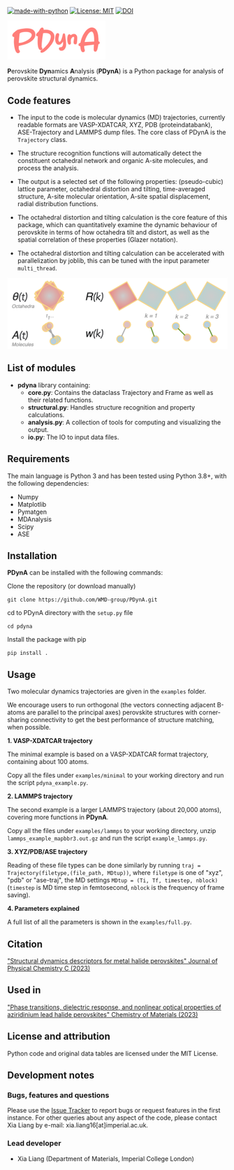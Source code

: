 <!---  [![DOI](https://zenodo.org/badge/DOI/10.5281/zenodo.5553202.svg)](https://doi.org/10.5281/zenodo.5553202) --->
[![made-with-python](https://img.shields.io/badge/Made%20with-Python-1f425f.svg)](https://www.python.org/)
[![License: MIT](https://img.shields.io/badge/License-MIT-yellow.svg)](https://opensource.org/licenses/MIT)
[![DOI](https://zenodo.org/badge/568782890.svg)](https://zenodo.org/badge/latestdoi/568782890)

<img src="logo.png" width="225">

**P**erovskite **Dyn**amics **A**nalysis (**PDynA**) is a Python package for analysis of perovskite structural dynamics. 

Code features
--------
- The input to the code is molecular dynamics (MD) trajectories, currently readable formats are VASP-XDATCAR, XYZ, PDB (proteindatabank), ASE-Trajectory and LAMMPS dump files. The core class of PDynA is the `Trajectory` class.

- The structure recognition functions will automatically detect the constituent octahedral network and organic A-site molecules, and process the analysis. 

- The output is a selected set of the following properties: (pseudo-cubic) lattice parameter, octahedral distortion and tilting, time-averaged structure, A-site molecular orientation, A-site spatial displacement, radial distribution functions.

- The octahedral distortion and tilting calculation is the core feature of this package, which can quantitatively examine the dynamic behaviour of perovskite in terms of how octahedra tilt and distort, as well as the spatial correlation of these properties (Glazer notation). 

- The octahedral distortion and tilting calculation can be accelerated with parallelization by joblib, this can be tuned with the input parameter `multi_thread`. 

<p align="center">
<img src="graphic.png" width="550">
</p>
 
List of modules
-------

* **pdyna** library containing:
  * **core.py**: Contains the dataclass Trajectory and Frame as well as their related functions. 
  * **structural.py**: Handles structure recognition and property calculations. 
  * **analysis.py**: A collection of tools for computing and visualizing the output.
  * **io.py**: The IO to input data files.


Requirements
------------

The main language is Python 3 and has been tested using Python 3.8+, with the following dependencies:
- Numpy
- Matplotlib
- Pymatgen
- MDAnalysis
- Scipy
- ASE

Installation
------------

**PDynA** can be installed with the following commands:

Clone the repository (or download manually)

    git clone https://github.com/WMD-group/PDynA.git

cd to PDynA directory with the `setup.py` file
    
    cd pdyna
    
Install the package with pip

    pip install .

Usage
------------

Two molecular dynamics trajectories are given in the `examples` folder.

We encourage users to run orthogonal (the vectors connecting adjacent B-atoms are parallel to the principal axes) perovskite structures with corner-sharing connectivity to get the best performance of structure matching, when possible. 

**1. VASP-XDATCAR trajectory**

The minimal example is based on a VASP-XDATCAR format trajectory, containing about 100 atoms. 

Copy all the files under `examples/minimal` to your working directory and run the script `pdyna_example.py`. 


**2. LAMMPS trajectory**

The second example is a larger LAMMPS trajectory (about 20,000 atoms), covering more functions in **PDynA**. 

Copy all the files under `examples/lammps` to your working directory, unzip `lammps_example_mapbbr3.out.gz` and run the script `example_lammps.py`. 


**3. XYZ/PDB/ASE trajectory**

Reading of these file types can be done similarly by running `traj = Trajectory(filetype,(file_path, MDtup))`, where `filetype` is one of "xyz", "pdb" or "ase-traj", the MD settings `MDtup = (Ti, Tf, timestep, nblock)` (`timestep` is MD time step in femtosecond, `nblock` is the frequency of frame saving).  


**4. Parameters explained**

A full list of all the parameters is shown in the `examples/full.py`. 


Citation
------------
["Structural dynamics descriptors for metal halide perovskites" Journal of Physical Chemistry C (2023)](https://pubs.acs.org/doi/full/10.1021/acs.jpcc.3c03377)

Used in
------------
["Phase transitions, dielectric response, and nonlinear optical properties of aziridinium lead halide perovskites" Chemistry of Materials (2023)](https://pubs.acs.org/doi/10.1021/acs.chemmater.3c02200)

License and attribution
-----------------------

Python code and original data tables are licensed under the MIT License.


Development notes
-----------------

### Bugs, features and questions
Please use the [Issue Tracker](https://github.com/WMD-group/PDynA/issues) to report bugs or request features in the first instance. For other queries about any aspect of the code, please contact Xia Liang by e-mail: xia.liang16[at]imperial.ac.uk. 

### Lead developer
- Xia Liang (Department of Materials, Imperial College London)
